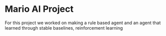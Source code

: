 # Mario AI Project

For this project we worked on making a rule based agent and an agent that learned through stable baselines, reinforcement learning
